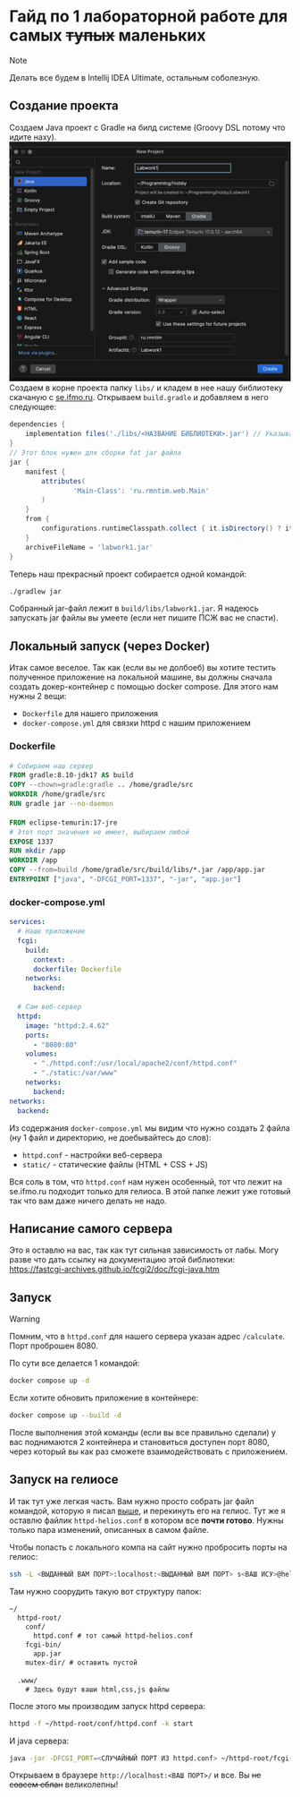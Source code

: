 # Гайд по 1 лабораторной работе для самых ~~тупых~~ маленьких

> [!NOTE]
> Делать все будем в Intellij IDEA Ultimate, остальным соболезную.

## Создание проекта

Создаем Java проект с Gradle на билд системе (Groovy DSL потому что идите наху).
<img src="assets/project.png" width="600" alt="creating project">
Создаем в корне проекта папку `libs/` и кладем в нее нашу библиотеку скачаную
с [se.ifmo.ru](https://se.ifmo.ru/documents/10180/11512/fastcgi-lib.jar/7493e31c-ee90-6e5b-f315-d8468347755e).
Открываем `build.gradle` и добавляем в него следующее:

```groovy
dependencies {
    implementation files('./libs/<НАЗВАНИЕ БИБЛИОТЕКИ>.jar') // Указываем путь к библиотеке
}
// Этот блок нужен для сборки fat jar файла
jar {
    manifest {
        attributes(
                'Main-Class': 'ru.rmntim.web.Main'
        )
    }
    from {
        configurations.runtimeClasspath.collect { it.isDirectory() ? it : zipTree(it) }
    }
    archiveFileName = 'labwork1.jar'
}
```

Теперь наш прекрасный проект собирается одной командой:

```bash
./gradlew jar
```

Собранный jar-файл лежит в `build/libs/labwork1.jar`. Я надеюсь запускать jar файлы вы умеете (если нет пишите ПСЖ вас
не спасти).

## Локальный запуск (через Docker)

Итак самое веселое. Так как (если вы не долбоеб) вы хотите тестить полученное приложение на локальной машине, вы должны
сначала создать докер-контейнер с помощью docker compose. Для этого нам нужны 2 вещи:

- `Dockerfile` для нашего приложения
- `docker-compose.yml` для связки httpd с нашим приложением

### Dockerfile

```dockerfile
# Собираем наш сервер
FROM gradle:8.10-jdk17 AS build
COPY --chown=gradle:gradle .. /home/gradle/src
WORKDIR /home/gradle/src
RUN gradle jar --no-daemon

FROM eclipse-temurin:17-jre
# Этот порт значения не имеет, выбираем любой
EXPOSE 1337
RUN mkdir /app
WORKDIR /app
COPY --from=build /home/gradle/src/build/libs/*.jar /app/app.jar
ENTRYPOINT ["java", "-DFCGI_PORT=1337", "-jar", "app.jar"]
```

### docker-compose.yml

```yaml
services:
  # Наше приложение
  fcgi:
    build:
      context: .
      dockerfile: Dockerfile
    networks:
      backend:

  # Сам веб-сервер
  httpd:
    image: "httpd:2.4.62"
    ports:
      - "8080:80"
    volumes:
      - "./httpd.conf:/usr/local/apache2/conf/httpd.conf"
      - "./static:/var/www"
    networks:
      backend:
networks:
  backend:
```

Из содержания `docker-compose.yml` мы видим что нужно создать 2 файла (ну 1 файл и директорию, не доебывайтесь до слов):

- `httpd.conf` - настройки веб-сервера
- `static/` - статические файлы (HTML + CSS + JS)

Вся соль в том, что `httpd.conf` нам нужен особенный, тот что лежит на se.ifmo.ru подходит только для гелиоса. В этой
папке лежит уже готовый так что вам даже ничего делать не надо.

## Написание самого сервера

Это я оставлю на вас, так как тут сильная зависимость от лабы.
Могу разве что дать ссылку на документацию этой библиотеки: https://fastcgi-archives.github.io/fcgi2/doc/fcgi-java.htm

## Запуск

> [!WARNING]
> Помним, что в `httpd.conf` для нашего сервера указан адрес `/calculate`. Порт проброшен 8080.

По сути все делается 1 командой:

```bash
docker compose up -d
```

Если хотите обновить приложение в контейнере:

```bash
docker compose up --build -d
```

После выполнения этой команды (если вы все правильно сделали) у вас поднимаются 2 контейнера и становиться доступен порт
8080, через который вы как раз сможете взаимодействовать с приложением.

## Запуск на гелиосе

И так тут уже легкая часть. Вам нужно просто собрать jar файл командой, которую я писал [выше](#создание-проекта), и
перекинуть его на гелиос. Тут же я оставлю файлик `httpd-helios.conf` в котором все **почти готово**. Нужны только пара
изменений, описанных в самом файле.

Чтобы попасть с локального компа на сайт нужно пробросить порты на гелиос:

```bash
ssh -L <ВЫДАННЫЙ ВАМ ПОРТ>:localhost:<ВЫДАННЫЙ ВАМ ПОРТ> s<ВАШ ИСУ>@helios.cs.ifmo.ru -p 2222
```

Там нужно соорудить такую вот структуру папок:

```
~/
  httpd-root/
    conf/
      httpd.conf # тот самый httpd-helios.conf
    fcgi-bin/
      app.jar
    mutex-dir/ # оставить пустой
    
  .www/
    # Здесь будут ваши html,css,js файлы
```

После этого мы производим запуск httpd сервера:

```bash
httpd -f ~/httpd-root/conf/httpd.conf -k start
```

И java сервера:

```bash
java -jar -DFCGI_PORT=<СЛУЧАЙНЫЙ ПОРТ ИЗ httpd.conf> ~/httpd-root/fcgi-bin/app.jar
```

Открываем в браузере `http://localhost:<ВАШ ПОРТ>/` и все. Вы ~~не совсем еблан~~ великолепны!
